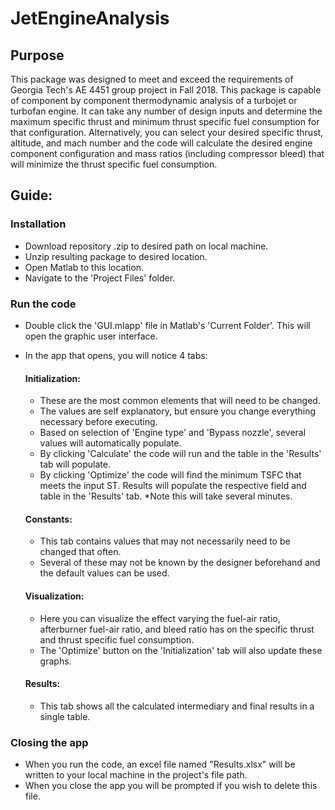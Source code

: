 # JetEngineAnalysis

## Purpose
This package was designed to meet and exceed the requirements of Georgia Tech's AE 4451 group project in Fall 2018. This package is capable of component by component thermodynamic analysis of a turbojet or turbofan engine. It can take any number of design inputs and determine the maximum specific thrust and minimum thrust specific fuel consumption for that configuration. Alternatively, you can select your desired specific thrust, altitude, and mach number and the code will calculate the desired engine component configuration and mass ratios (including compressor bleed) that will minimize the thrust specific fuel consumption. 


## Guide:

### Installation

* Download repository .zip to desired path on local machine.
* Unzip resulting package to desired location.
* Open Matlab to this location.
* Navigate to the 'Project Files' folder.

### Run the code
* Double click the 'GUI.mlapp' file in Matlab's 'Current Folder'. This will open the graphic user interface.

* In the app that opens, you will notice 4 tabs:
  #### Initialization:
    * These are the most common elements that will need to be changed.
    * The values are self explanatory, but ensure you change everything necessary before executing.
    * Based on selection of 'Engine type' and 'Bypass nozzle', several values will automatically populate.
    * By clicking 'Calculate' the code will run and the table in the 'Results' tab will populate.
    * By clicking 'Optimize' the code will find the minimum TSFC that meets the input ST. Results will populate the respective field and table in the 'Results' tab. *Note this will take several minutes.
  #### Constants:
    * This tab contains values that may not necessarily need to be changed that often.
    * Several of these may not be known by the designer beforehand and the default values can be used.
  #### Visualization:
    * Here you can visualize the effect varying the fuel-air ratio, afterburner fuel-air ratio, and bleed ratio has on the specific thrust and thrust specific fuel consumption.
    * The  'Optimize' button on the 'Initialization' tab will also update these graphs.
  #### Results:
    * This tab shows all the calculated intermediary and final results in a single table.
### Closing the app
* When you run the code, an excel file named "Results.xlsx" will be written to your local machine in the project's file path.
* When you close the app you will be prompted if you wish to delete this file.



